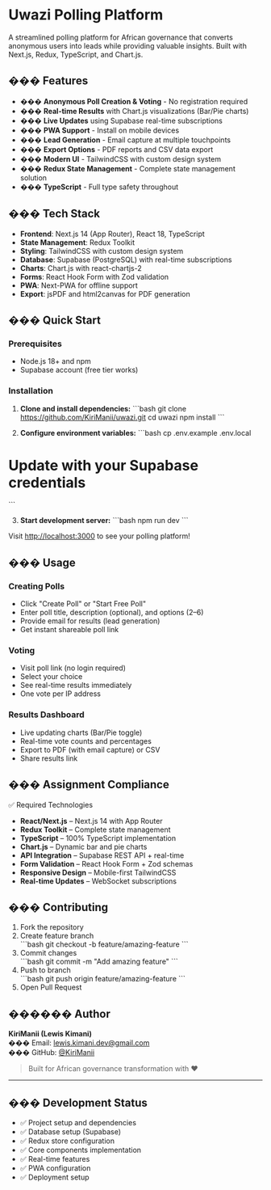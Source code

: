 # Uwazi Polling Platform

A streamlined polling platform for African governance that converts anonymous users into leads while providing valuable insights. Built with Next.js, Redux, TypeScript, and Chart.js.

## ��� Features

- ���️ **Anonymous Poll Creation & Voting** - No registration required  
- ��� **Real-time Results** with Chart.js visualizations (Bar/Pie charts)  
- ��� **Live Updates** using Supabase real-time subscriptions  
- ��� **PWA Support** - Install on mobile devices  
- ��� **Lead Generation** - Email capture at multiple touchpoints  
- ��� **Export Options** - PDF reports and CSV data export  
- ��� **Modern UI** - TailwindCSS with custom design system  
- ���️ **Redux State Management** - Complete state management solution  
- ��� **TypeScript** - Full type safety throughout  

## ���️ Tech Stack

- **Frontend**: Next.js 14 (App Router), React 18, TypeScript  
- **State Management**: Redux Toolkit  
- **Styling**: TailwindCSS with custom design system  
- **Database**: Supabase (PostgreSQL) with real-time subscriptions  
- **Charts**: Chart.js with react-chartjs-2  
- **Forms**: React Hook Form with Zod validation  
- **PWA**: Next-PWA for offline support  
- **Export**: jsPDF and html2canvas for PDF generation  

## ��� Quick Start

### Prerequisites

- Node.js 18+ and npm  
- Supabase account (free tier works)  

### Installation

1. **Clone and install dependencies:**
\`\`\`bash
git clone https://github.com/KiriManii/uwazi.git
cd uwazi
npm install
\`\`\`

2. **Configure environment variables:**
\`\`\`bash
cp .env.example .env.local
# Update with your Supabase credentials
\`\`\`

3. **Start development server:**
\`\`\`bash
npm run dev
\`\`\`

Visit [http://localhost:3000](http://localhost:3000) to see your polling platform!

## ��� Usage

### Creating Polls

- Click "Create Poll" or "Start Free Poll"  
- Enter poll title, description (optional), and options (2–6)  
- Provide email for results (lead generation)  
- Get instant shareable poll link  

### Voting

- Visit poll link (no login required)  
- Select your choice  
- See real-time results immediately  
- One vote per IP address  

### Results Dashboard

- Live updating charts (Bar/Pie toggle)  
- Real-time vote counts and percentages  
- Export to PDF (with email capture) or CSV  
- Share results link  

## ��� Assignment Compliance

✅ Required Technologies

- **React/Next.js** – Next.js 14 with App Router  
- **Redux Toolkit** – Complete state management  
- **TypeScript** – 100% TypeScript implementation  
- **Chart.js** – Dynamic bar and pie charts  
- **API Integration** – Supabase REST API + real-time  
- **Form Validation** – React Hook Form + Zod schemas  
- **Responsive Design** – Mobile-first TailwindCSS  
- **Real-time Updates** – WebSocket subscriptions  

## ��� Contributing

1. Fork the repository  
2. Create feature branch  
\`\`\`bash
git checkout -b feature/amazing-feature
\`\`\`  
3. Commit changes  
\`\`\`bash
git commit -m "Add amazing feature"
\`\`\`  
4. Push to branch  
\`\`\`bash
git push origin feature/amazing-feature
\`\`\`  
5. Open Pull Request  

## ���‍��� Author

**KiriManii (Lewis Kimani)**  
��� Email: lewis.kimani.dev@gmail.com  
��� GitHub: [@KiriManii](https://github.com/KiriManii)

> Built for African governance transformation with ❤️  

---

## ��� Development Status

- ✅ Project setup and dependencies  
- ✅ Database setup (Supabase)  
- ✅ Redux store configuration  
- ✅ Core components implementation  
- ✅ Real-time features  
- ✅ PWA configuration  
- ✅ Deployment setup  
